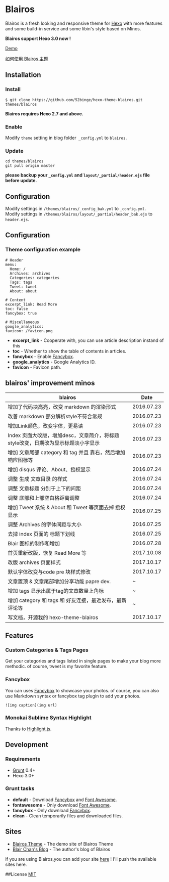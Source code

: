 # Blairos

Blairos is a fresh looking and responsive theme for [Hexo](http://hexo.io) with more features and some build-in service and some libin's style based on Minos.  

**Blairos support Hexo 3.0 now !**

[Demo](http://52binge.github.io)

[如何使用 Blairos 主题](https://github.com/52binge/hexo-theme-blairos/)

## Installation

### Install
```
$ git clone https://github.com/52binge/hexo-theme-blairos.git themes/blairos
```
**Blairos requires Hexo 2.7 and above.** 

### Enable

Modify `theme` setting in blog folder` _config.yml` to `blairos`.

### Update

```
cd themes/blairos
git pull origin master
```

**please backup your `_config.yml` and `layout/_partial/header.ejs` file before update.** 

## Configuration

Modify settings in  `/themes/blairos/_config_bak.yml` to `_config.yml`.     
Modify settings in  `/themes/blairos/layout/_partial/header_bak.ejs` to `header.ejs`. 

## Configuration

### Theme configuration example
```
# Header
menu:
  Home: /
  Archives: archives
  Categories: categories
  Tags: tags
  Tweet: tweet
  About: about

# Content
excerpt_link: Read More
toc: false
fancybox: true

# Miscellaneous
google_analytics:
favicon: /favicon.png
```

- **excerpt_link** - Cooperate with, you can use article description instand of this <!--more-->
- **toc** - Whether to show the table of contents in articles.
- **fancybox** - Enable [Fancybox].
- **google_analytics** - Google Analytics ID.
- **favicon** - Favicon path.

## blairos' improvement minos

blairos | Date
------- | ------- 
增加了代码块高亮，改变 markdown 的渲染形式 | 2016.07.23
改善 markdown 部分解析style不符合常规 | 2016.07.23
增加Link颜色，改变字体，更易读 | 2016.07.23
Index 页面大改版，增加desc，文章简介，将标题style改变，日期改为显示标题淡小字显示 | 2016.07.23
增加 文章尾部 category 和 tag 并且 靠右，然后增加响应图标等 | 2016.07.23
增加 disqus 评论、About、授权显示 | 2016.07.24
调整 生成 文章目录 的样式 | 2016.07.24
调整 文章标题 分别于上下的间距 | 2016.07.24
调整 底部和上部空白格距离调整 | 2016.07.24
增加 Tweet 系统 & About 和 Tweet 等页面去掉 授权显示 | 2016.07.25
调整 Archives 的字体间距与大小 | 2016.07.25
去掉 index 页面的 标题下划线 | 2016.07.25
Blair 图标的制作和增加 | 2016.07.28
首页重新改版，恢复 Read More 等 | 2017.10.08
改版 archives 页面样式 | 2017.10.17
默认字体改变与code pre 块样式修改 | 2017.10.17
文章置顶 & 文章尾部增加分享功能  papre dev. | ~
增加 tags 显示出属于tag的文章数量上角标 | ~
增加 category 和 tags 和 好友连接，最近发布，最新评论等 | ~
写文档，开源我的 hexo-theme-blairos | 2017.10.17

## Features

### Custom Categories & Tags Pages

Get your categories and tags listed in single pages to make your blog more methodic. of course, tweet
is my favorite feature.

### Fancybox

You can uses [Fancybox] to showcase your photos. of course, you can also use Markdown syntax or fancybox tag plugin to add your photos.

```
![img caption](img url)
```

### Monokai Sublime Syntax Highlight

Thanks to [Highlight.js](https://highlightjs.org/).

## Development

### Requirements

- [Grunt] 0.4+
- Hexo 3.0+

### Grunt tasks

- **default** - Download [Fancybox] and [Font Awesome].
- **fontawesome** - Only download [Font Awesome].
- **fancybox** - Only download [Fancybox].
- **clean** - Clean temporarily files and downloaded files.

[Hexo]: http://zespia.tw/hexo/
[Fancybox]: http://fancyapps.com/fancybox/
[Font Awesome]: http://fontawesome.io/
[Grunt]: http://gruntjs.com/

## Sites

- [Blairos Theme][1] - The demo site of Blairos Theme
- [Blair Chan's Blog][1] - The author's blog of Blairos

If you are using Blairos,you can add your site [here](https://github.com/52binge/blairos/wiki/Sites) ! I'll push the available sites here.

##License
[MIT](/LICENSE)

[1]: http://52binge.github.io
